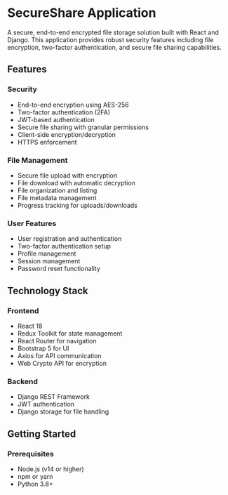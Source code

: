 # SecureShare Application

A secure, end-to-end encrypted file storage solution built with React and Django. This application provides robust security features including file encryption, two-factor authentication, and secure file sharing capabilities.

## Features

### Security
- End-to-end encryption using AES-256
- Two-factor authentication (2FA)
- JWT-based authentication
- Secure file sharing with granular permissions
- Client-side encryption/decryption
- HTTPS enforcement

### File Management
- Secure file upload with encryption
- File download with automatic decryption
- File organization and listing
- File metadata management
- Progress tracking for uploads/downloads

### User Features
- User registration and authentication
- Two-factor authentication setup
- Profile management
- Session management
- Password reset functionality

## Technology Stack

### Frontend
- React 18
- Redux Toolkit for state management
- React Router for navigation
- Bootstrap 5 for UI
- Axios for API communication
- Web Crypto API for encryption

### Backend
- Django REST Framework
- JWT authentication
- Django storage for file handling

## Getting Started

### Prerequisites
- Node.js (v14 or higher)
- npm or yarn
- Python 3.8+
